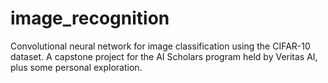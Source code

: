 # image_recognition
Convolutional neural network for image classification using the CIFAR-10 dataset. A capstone project for the AI Scholars program held by Veritas AI, plus some personal exploration.

